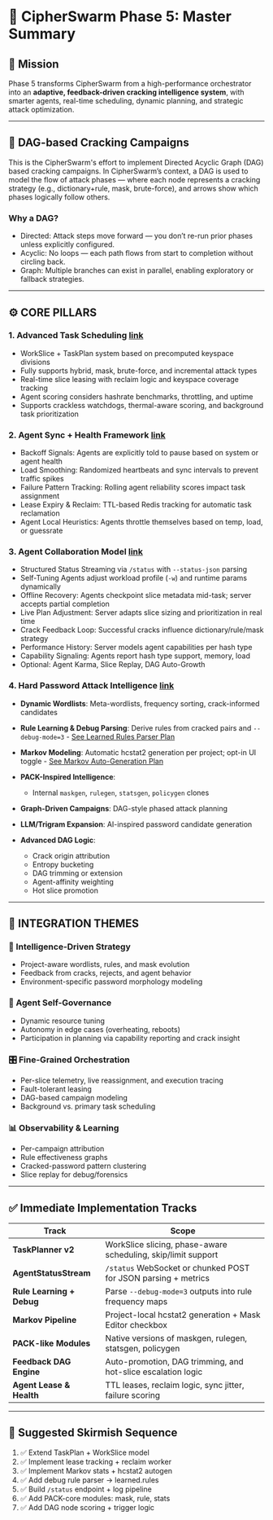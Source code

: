 # 🚀 CipherSwarm Phase 5: Master Summary

## 🧭 Mission

Phase 5 transforms CipherSwarm from a high-performance orchestrator into an **adaptive, feedback-driven cracking intelligence system**, with smarter agents, real-time scheduling, dynamic planning, and strategic attack optimization.


---

## 📝 DAG-based Cracking Campaigns

This is the CipherSwarm's effort to implement Directed Acyclic Graph (DAG) based cracking campaigns. In CipherSwarm’s context, a DAG is used to model the flow of attack phases — where each node represents a cracking strategy (e.g., dictionary+rule, mask, brute-force), and arrows show which phases logically follow others.

### Why a DAG?

-   Directed: Attack steps move forward — you don’t re-run prior phases unless explicitly configured.
-   Acyclic: No loops — each path flows from start to completion without circling back.
-   Graph: Multiple branches can exist in parallel, enabling exploratory or fallback strategies.

---

## ⚙️ CORE PILLARS

### 1. **Advanced Task Scheduling** [link](advanced_task_scheduler.md)

* WorkSlice + TaskPlan system based on precomputed keyspace divisions
* Fully supports hybrid, mask, brute-force, and incremental attack types
* Real-time slice leasing with reclaim logic and keyspace coverage tracking
* Agent scoring considers hashrate benchmarks, throttling, and uptime
* Supports crackless watchdogs, thermal-aware scoring, and background task prioritization

### 2. **Agent Sync + Health Framework** [link](agent_sync_extensions.md)

* Backoff Signals: Agents are explicitly told to pause based on system or agent health
* Load Smoothing: Randomized heartbeats and sync intervals to prevent traffic spikes
* Failure Pattern Tracking: Rolling agent reliability scores impact task assignment
* Lease Expiry & Reclaim: TTL-based Redis tracking for automatic task reclamation
* Agent Local Heuristics: Agents throttle themselves based on temp, load, or guessrate

### 3. **Agent Collaboration Model** [link](agent-server-collaboration-vision.md)

* Structured Status Streaming via `/status` with `--status-json` parsing
* Self-Tuning Agents adjust workload profile (`-w`) and runtime params dynamically
* Offline Recovery: Agents checkpoint slice metadata mid-task; server accepts partial completion
* Live Plan Adjustment: Server adapts slice sizing and prioritization in real time
* Crack Feedback Loop: Successful cracks influence dictionary/rule/mask strategy
* Performance History: Server models agent capabilities per hash type
* Capability Signaling: Agents report hash type support, memory, load
* Optional: Agent Karma, Slice Replay, DAG Auto-Growth

### 4. **Hard Password Attack Intelligence** [link](hard_password_attack_strategies.md)

* **Dynamic Wordlists**: Meta-wordlists, frequency sorting, crack-informed candidates
* **Rule Learning & Debug Parsing**: Derive rules from cracked pairs and `--debug-mode=3` - [See Learned Rules Parser Plan](learned_rules_parser_plan.md)
* **Markov Modeling**: Automatic hcstat2 generation per project; opt-in UI toggle - [See Markov Auto-Generation Plan](markov_autogen_plan.md)
* **PACK-Inspired Intelligence**:
    * Internal `maskgen`, `rulegen`, `statsgen`, `policygen` clones
* **Graph-Driven Campaigns**: DAG-style phased attack planning
* **LLM/Trigram Expansion**: AI-inspired password candidate generation
* **Advanced DAG Logic**:

  * Crack origin attribution
  * Entropy bucketing
  * DAG trimming or extension
  * Agent-affinity weighting
  * Hot slice promotion

---

## 🧩 INTEGRATION THEMES

### 🧠 Intelligence-Driven Strategy

* Project-aware wordlists, rules, and mask evolution
* Feedback from cracks, rejects, and agent behavior
* Environment-specific password morphology modeling

### 🤖 Agent Self-Governance

* Dynamic resource tuning
* Autonomy in edge cases (overheating, reboots)
* Participation in planning via capability reporting and crack insight

### 🎛️ Fine-Grained Orchestration

* Per-slice telemetry, live reassignment, and execution tracing
* Fault-tolerant leasing
* DAG-based campaign modeling
* Background vs. primary task scheduling

### 📊 Observability & Learning

* Per-campaign attribution
* Rule effectiveness graphs
* Cracked-password pattern clustering
* Slice replay for debug/forensics

---

## ✅ Immediate Implementation Tracks

| Track                     | Scope                                                          |
| ------------------------- | -------------------------------------------------------------- |
| **TaskPlanner v2**        | WorkSlice slicing, phase-aware scheduling, skip/limit support  |
| **AgentStatusStream**     | `/status` WebSocket or chunked POST for JSON parsing + metrics |
| **Rule Learning + Debug** | Parse `--debug-mode=3` outputs into rule frequency maps        |
| **Markov Pipeline**       | Project-local hcstat2 generation + Mask Editor checkbox        |
| **PACK-like Modules**     | Native versions of maskgen, rulegen, statsgen, policygen       |
| **Feedback DAG Engine**   | Auto-promotion, DAG trimming, and hot-slice escalation logic   |
| **Agent Lease & Health**  | TTL leases, reclaim logic, sync jitter, failure scoring        |

---

## 🧱 Suggested Skirmish Sequence

1. ✅ Extend TaskPlan + WorkSlice model
2. ✅ Implement lease tracking + reclaim worker
3. ✅ Implement Markov stats + hcstat2 autogen
4. ✅ Add debug rule parser → learned.rules
5. ✅ Build `/status` endpoint + log pipeline
6. ✅ Add PACK-core modules: mask, rule, stats
7. ✅ Add DAG node scoring + trigger logic
